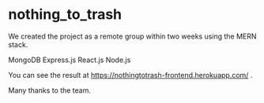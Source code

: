 # nothing_to_trash

We created the project as a remote group within two weeks using the MERN stack.

MongoDB
Express.js
React.js
Node.js

You can see the result at https://nothingtotrash-frontend.herokuapp.com/ .

Many thanks to the team.
